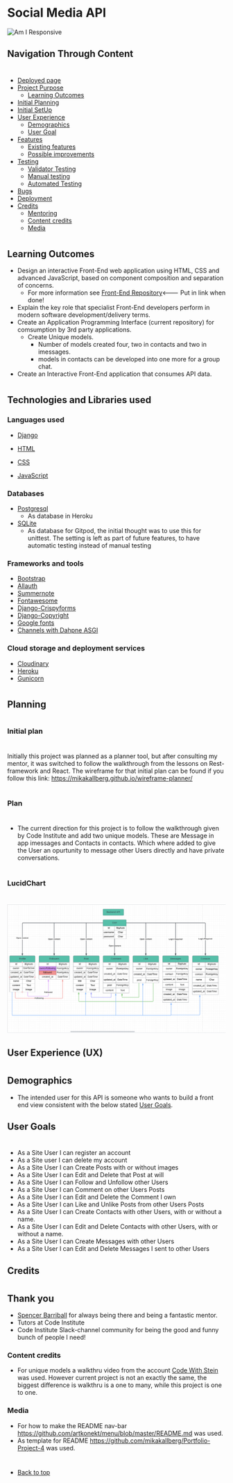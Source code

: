 # Social Media API

![Am I Responsive]()
## Navigation Through Content
#
* [Deployed page]()
* [Project Purpose](#project-purpose)
    - [Learning Outcomes](#learning-outcomes)
* [Initial Planning](/deployment.md)
* [Initial SetUp](/setup.md)
* [User Experience](#user-experience-ux)
    - [Demographics](#demographics)
    - [User Goal](#user-goals)
* [Features](/features.md)
   - [Existing features](/features.md#existing-features)
   - [Possible improvements](/features.md#features-left-to-implement)
* [Testing](/testing.md)
    - [Validator Testing](/testing.md#validator-testing)
    - [Manual testing](/testing.md#manual-testing)
    - [Automated Testing](/testing.md#automated-testing)
* [Bugs](/bugs.md)
* [Deployment](/deployment.md)
* [Credits](#credits)
    - [Mentoring](#mentoring)
    - [Content credits](#content-credits)
    - [Media](/credits.md)  
#
## Learning Outcomes
- Design an interactive Front-End web application using HTML, CSS and advanced JavaScript, based on component composition and separation of concerns.
   - For more information see [Front-End Repository]()<--- Put in link when done!
- Explain the key role that specialist Front-End developers perform in modern software development/delivery terms.
- Create an Application Programming Interface (current repository) for comsumption by 3rd party applications.
   - Create Unique models.
      - Number of models created four, two in contacts and two in imessages.
      - models in contacts can be developed into one more for a group chat.
- Create an Interactive Front-End application that consumes API data.
#
## Technologies and Libraries used

### Languages used
- [Django](https://www.djangoproject.com/) 

- [HTML](https://www.w3schools.com/html/html_intro.asp)

- [CSS](https://www.w3schools.com/css/css_intro.asp)

- [JavaScript](https://developer.mozilla.org/en-US/docs/Learn/JavaScript/First_steps/What_is_JavaScript)

### Databases
- [Postgresql](https://www.postgresql.org/)
  - As database in Heroku
- [SQLite](https://www.sqlite.org/index.html)
  - As database for Gitpod, the initial thought was to use this for unittest.
  The setting is left as part of future features, to have automatic testing instead of manual testing

### Frameworks and tools
- [Bootstrap](https://getbootstrap.com/)
- [Allauth](https://django-allauth.readthedocs.io/en/latest/installation.html)
- [Summernote](https://summernote.org/)
- [Fontawesome](https://fontawesome.com/)
- [Django-Crispyforms](https://django-crispy-forms.readthedocs.io/en/latest/)
- [Django-Copyright](https://pypi.org/project/django-copyright/)
- [Google fonts](https://fonts.google.com/specimen/Playfair+Display?category=Serif,Sans+Serif#standard-styles)
- [Channels with Dahpne ASGI](https://channels.readthedocs.io/en/latest/index.html)

### Cloud storage and deployment services
- [Cloudinary](https://cloudinary.com/)
- [Heroku](https://www.heroku.com/)
- [Gunicorn](https://gunicorn.org/)

#
## Planning
#
### Initial plan
#
Initially this project was planned as a planner tool, but after consulting  my mentor, it was switched to follow the walkthrough from the lessons on Rest-framework and React. The wireframe for that initial plan can be found if you follow this link: https://mikakallberg.github.io/wireframe-planner/
#
### Plan
#
- The current direction for this project is to follow the walkthrough given by Code Institute and add two unique models. These are Message in app imessages and Contacts in contacts. Which where added to give the User an opurtunity to message other Users directly and have private conversations.
#
### LucidChart
#
![LucidChart](/assets/images_readme/lucidchart.png)

## User Experience (UX)
#
## Demographics
- The intended user for this API is someone who wants to build a front end view consistent with the below stated [User Goals](#user-goals).


## User Goals
#
- As a Site User I can register an account 
- As a Site user I can delete my account
- As a Site User I can Create Posts with or without images
- As a Site User I can Edit and Delete that Post at will
- As a Site User I can Follow and Unfollow other Users
- As a Site User I can Comment on other Users Posts
- As a Site User I can Edit and Delete the Comment I own
- As a Site User I can Like and Unlike Posts from other Users Posts
- As a Site User I can Create Contacts with other Users, with or without a name.
- As a Site User I can Edit and  Delete Contacts with other Users, with or without a name.
- As a Site User I can Create Messages with other Users
- As a Site User I can Edit and Delete Messages I sent to other Users

## Credits
#
## Thank you
- [Spencer Barriball](https://github.com/5pence) for always being there and being a fantastic mentor.
- Tutors at Code Institute
- Code Institute Slack-channel community for being the good and funny bunch of people I need!


### Content credits
- For unique models a walkthru video from the account [Code With Stein](https://www.youtube.com/watch?v=SF1k_Twr9cg) was used. However current project is not an exactly the same, the biggest difference is walkthru is a one to many, while this project is one to one.

### Media
- For how to make the README nav-bar https://github.com/artkonekt/menu/blob/master/README.md was used.
- As template for README https://github.com/mikakallberg/Portfolio-Project-4 was used.

#
* [Back to top](#)
#